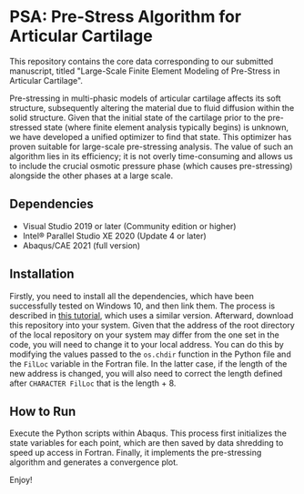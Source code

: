 # PSA: Pre-Stress Algorithm for Articular Cartilage
This repository contains the core data corresponding to our submitted manuscript, titled "Large-Scale Finite Element Modeling of Pre-Stress in Articular Cartilage".

Pre-stressing in multi-phasic models of articular cartilage affects its soft structure, subsequently altering the material due to fluid diffusion within the solid structure. Given that the initial state of the cartilage prior to the pre-stressed state (where finite element analysis typically begins) is unknown, we have developed a unified optimizer to find that state. This optimizer has proven suitable for large-scale pre-stressing analysis. The value of such an algorithm lies in its efficiency; it is not overly time-consuming and allows us to include the crucial osmotic pressure phase (which causes pre-stressing) alongside the other phases at a large scale.

## Dependencies
- Visual Studio 2019 or later (Community edition or higher)
- Intel® Parallel Studio XE 2020 (Update 4 or later)
- Abaqus/CAE 2021 (full version)

## Installation
Firstly, you need to install all the dependencies, which have been successfully tested on Windows 10, and then link them. The process is described in [this tutorial](http://dx.doi.org/10.13140/RG.2.2.33539.32800), which uses a similar version. Afterward, download this repository into your system. Given that the address of the root directory of the local repository on your system may differ from the one set in the code, you will need to change it to your local address. You can do this by modifying the values passed to the `os.chdir` function in the Python file and the `FilLoc` variable in the Fortran file. In the latter case, if the length of the new address is changed, you will also need to correct the length defined after `CHARACTER FilLoc` that is the length + 8.

## How to Run
Execute the Python scripts within Abaqus. This process first initializes the state variables for each point, which are then saved by data shredding to speed up access in Fortran. Finally, it implements the pre-stressing algorithm and generates a convergence plot.

Enjoy!
